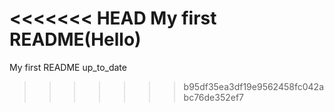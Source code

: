 <<<<<<< HEAD
My first README(Hello)
=======
My first README
up_to_date
>>>>>>> b95df35ea3df19e9562458fc042abc76de352ef7
